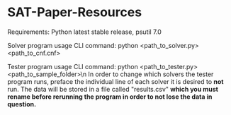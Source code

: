 # SAT-Paper-Resources

Requirements: Python latest stable release, psutil 7.0

Solver program usage CLI command: python <path_to_solver.py> <path_to_cnf.cnf>

Tester program usage CLI command: python <path_to_tester.py> <path_to_sample_folder>\n
In order to change which solvers the tester program runs, preface the individual line of each solver it is desired to **not** run.
The data will be stored in a file called "results.csv" **which you must rename before rerunning the program in order to not lose the data in question.**
